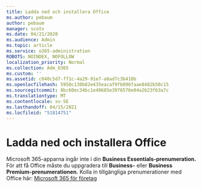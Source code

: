 ```yaml
---
title: Ladda ned och installera Office
ms.author: pebaum
author: pebaum
manager: scotv
ms.date: 04/21/2020
ms.audience: Admin
ms.topic: article
ms.service: o365-administration
ROBOTS: NOINDEX, NOFOLLOW
localization_priority: Normal
ms.collection: Adm_O365
ms.custom: ''
ms.assetid: c040c5d7-ff1c-4a29-91e7-a6ad7c3b410b
ms.openlocfilehash: 5950c130b82e435eacaf9fb096faae8482b50c15
ms.sourcegitcommit: 8bc60ec34bc1e40685e3976576e04a2623f63a7c
ms.translationtype: MT
ms.contentlocale: sv-SE
ms.lasthandoff: 04/15/2021
ms.locfileid: "51814751"
---
```

# <a name="download-and-install-office"></a>Ladda ned och installera Office

Microsoft 365-apparna ingår inte i din **Business Essentials-prenumeration.** För att få Office måste du uppgradera till **Business-** eller **Business Premium-prenumerationen.** Kolla in tillgängliga prenumerationer med Office här: [Microsoft 365 för företag](https://products.office.com/compare-all-microsoft-office-products?tab=2)
  

